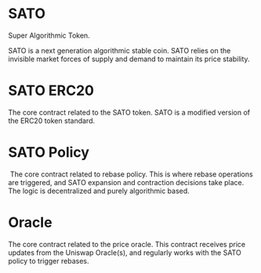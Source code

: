 # SATO

Super Algorithmic Token.

SATO is a next generation algorithmic stable coin. SATO relies on the invisible market forces of supply and demand to maintain its price stability. 


# SATO ERC20 

The core contract related to the SATO token. SATO is a modified version of the ERC20 token standard. 

# SATO Policy
‌
The core contract related to rebase policy. This is where rebase operations are triggered, and SATO expansion and contraction decisions take place. The logic is decentralized and purely algorithmic based. 

# Oracle

The core contract related to the price oracle. This contract receives price updates from the Uniswap Oracle(s), and regularly works with the SATO policy to trigger rebases.

